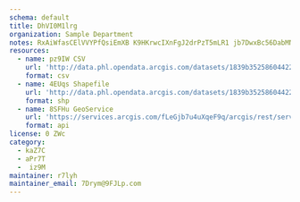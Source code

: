 ```yaml
---
schema: default
title: DhVI0M1lrg 
organization: Sample Department 
notes: RxAiWfasCElVVYPfQsiEmXB K9HKrwcIXnFgJ2drPzT5mLR1 jb7DwxBc56DabMN4CGGNuQp9MAzoykdOF06Z7yjSk2l8U3LnW0O 
resources:
  - name: pz9IW CSV
    url: 'http://data.phl.opendata.arcgis.com/datasets/1839b35258604422b0b520cbb668df0d_0.csv'
    format: csv
  - name: 4EUqs Shapefile
    url: 'http://data.phl.opendata.arcgis.com/datasets/1839b35258604422b0b520cbb668df0d_0.zip'
    format: shp
  - name: 8SFHu GeoService
    url: 'https://services.arcgis.com/fLeGjb7u4uXqeF9q/arcgis/rest/services/Air_Monitoring_Stations/FeatureServer/0/query'
    format: api
license: 0 ZWc 
category:
  - kaZ7C 
  - aPr7T 
  -  iz9M 
maintainer: r7lyh  
maintainer_email: 7Drym@9FJLp.com
---
```

